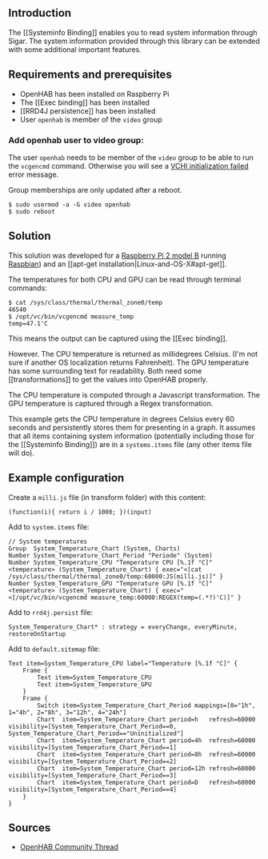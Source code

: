 ## Introduction

The [[Systeminfo Binding]] enables you to read system information through Sigar. The system information provided through this library can be extended with some additional important features.

## Requirements and prerequisites

* OpenHAB has been installed on Raspberry Pi
* The [[Exec binding]] has been installed
* [[RRD4J persistence]] has been installed
* User `openhab` is member of the `video` group

### Add openhab user to video group:

The user `openhab` needs to be member of the `video` group to be able to run the `vcgencmd` command. Otherwise you will see a [VCHI initialization failed](http://raspberrypi.stackexchange.com/questions/7546/munin-node-plugins-vchi-initialization-failed) error message.

Group memberships are only updated after a reboot.

```
$ sudo usermod -a -G video openhab
$ sudo reboot
```

## Solution

This solution was developed for a [Raspberry Pi 2 model B](https://www.raspberrypi.org/products/raspberry-pi-2-model-b/) running [Raspbian](https://www.raspberrypi.org/downloads/raspbian/)) and an [[apt-get installation|Linux-and-OS-X#apt-get]].

The temperatures for both CPU and GPU can be read through terminal commands:

```
$ cat /sys/class/thermal/thermal_zone0/temp
46540
$ /opt/vc/bin/vcgencmd measure_temp
temp=47.1'C
```

This means the output can be captured using the [[Exec binding]]. 

However. The CPU temperature is returned as millidegrees Celsius. (I'm not sure if another OS localization returns Fahrenheit). The GPU temperature has some surrounding text for readability. Both need some [[transformations]] to get the values into OpenHAB properly.

The CPU temperature is computed through a Javascript transformation.
The GPU temperature is captured through a Regex transformation.

This example gets the CPU temperature in degrees Celsius every 60 seconds and persistently stores them for presenting in a graph. It assumes that all items containing system information (potentially including those for the [[Systeminfo Binding]]) are in a `systems.items` file (any other items file will do).

## Example configuration

Create a `milli.js` file (in transform folder) with this content:

```
(function(i){ return i / 1000; })(input)
```

Add to `system.items` file:

```
// System temperatures
Group  System_Temperature_Chart (System, Charts)
Number System_Temperature_Chart_Period "Periode" (System)
Number System_Temperature_CPU "Temperature CPU [%.1f °C]" <temperature> (System_Temperature_Chart) { exec="<[cat /sys/class/thermal/thermal_zone0/temp:60000:JS(milli.js)]" }
Number System_Temperature_GPU "Temperature GPU [%.1f °C]" <temperature> (System_Temperature_Chart) { exec="<[/opt/vc/bin/vcgencmd measure_temp:60000:REGEX(temp=(.*?)'C)]" }
```

Add to `rrd4j.persist` file:

```
System_Temperature_Chart* : strategy = everyChange, everyMinute, restoreOnStartup
```

Add to `default.sitemap` file:

```
Text item=System_Temperature_CPU label="Temperature [%.1f °C]" {
	Frame {
		Text item=System_Temperature_CPU					
		Text item=System_Temperature_GPU
	}
	Frame {
		Switch item=System_Temperature_Chart_Period mappings=[0="1h", 1="4h", 2="8h", 3="12h", 4="24h"]
		Chart  item=System_Temperature_Chart period=h   refresh=60000 visibility=[System_Temperature_Chart_Period==0, System_Temperature_Chart_Period=="Uninitialized"]
		Chart  item=System_Temperature_Chart period=4h  refresh=60000 visibility=[System_Temperature_Chart_Period==1]
		Chart  item=System_Temperature_Chart period=8h  refresh=60000 visibility=[System_Temperature_Chart_Period==2]
		Chart  item=System_Temperature_Chart period=12h refresh=60000 visibility=[System_Temperature_Chart_Period==3]
		Chart  item=System_Temperature_Chart period=D   refresh=60000 visibility=[System_Temperature_Chart_Period==4]
	}
}
```

## Sources

* [OpenHAB Community Thread](https://community.openhab.org/t/4964)